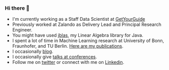 ### Hi there 👋

- I'm currently working as a Staff Data Scientist at [GetYourGuide](https://careers.getyourguide.com/)
- Previously worked at Zalando as Delivery Lead and Principal Research Engineer.
- You might have used [jblas](http://jblas.org), my Linear Algebra library for Java.
- I spent a lot of time in Machine Learning research at University of Bonn, Fraunhofer, and TU Berlin. [Here are my publications](http://mikiobraun.de/publications.html).
- I occasionally [blog](http://margint.blog).
- I occasionally give [talks at conferences](https://margint.blog/videos-and-talks/).
- Follow me on [twitter](http://twitter.com/mikiobraun) or connect with me on [Linkedin](https://www.linkedin.com/in/mikiobraun/).
